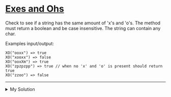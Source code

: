 # [Exes and Ohs](https://www.codewars.com/kata/55908aad6620c066bc00002a)

Check to see if a string has the same amount of 'x's and 'o's. The method must return a boolean and be case insensitive.
The string can contain any char.

Examples input/output:

```
XO("ooxx") => true
XO("xooxx") => false
XO("ooxXm") => true
XO("zpzpzpp") => true // when no 'x' and 'o' is present should return true
XO("zzoo") => false
```

---

<details><summary>My Solution</summary>

```js
function XO(str) {
  // Check if the count of 'x' (case-insensitive) is equal to the count of 'o' (case-insensitive)
  return (str.match(/x/gi) && str.match(/x/gi).length) === (str.match(/o/gi) && str.match(/o/gi).length)
}
```

</details>
